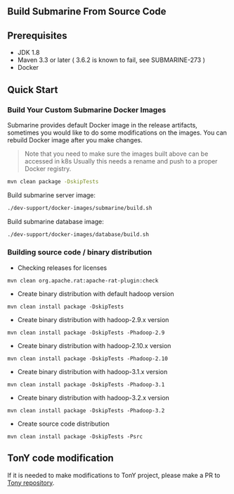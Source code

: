 <!--
   Licensed to the Apache Software Foundation (ASF) under one or more
   contributor license agreements.  See the NOTICE file distributed with
   this work for additional information regarding copyright ownership.
   The ASF licenses this file to You under the Apache License, Version 2.0
   (the "License"); you may not use this file except in compliance with
   the License.  You may obtain a copy of the License at
   http://www.apache.org/licenses/LICENSE-2.0
   Unless required by applicable law or agreed to in writing, software
   distributed under the License is distributed on an "AS IS" BASIS,
   WITHOUT WARRANTIES OR CONDITIONS OF ANY KIND, either express or implied.
   See the License for the specific language governing permissions and
   limitations under the License.
-->

## Build Submarine From Source Code

## Prerequisites

+ JDK 1.8
+ Maven 3.3 or later ( 3.6.2 is known to fail, see SUBMARINE-273 )
+ Docker

## Quick Start

### Build Your Custom Submarine Docker Images 

Submarine provides default Docker image in the release artifacts, sometimes you would like to do some modifications on the images. You can rebuild Docker image after you make changes. 

> Note that you need to make sure the images built above can be accessed in k8s
> Usually this needs a rename and push to a proper Docker registry.

```bash
mvn clean package -DskipTests
```

Build submarine server image:

```bash
./dev-support/docker-images/submarine/build.sh
```

Build submarine database image:

```bash
./dev-support/docker-images/database/build.sh
```

### Building source code / binary distribution

+ Checking releases for licenses

```
mvn clean org.apache.rat:apache-rat-plugin:check
```

+ Create binary distribution with default hadoop version

```
mvn clean install package -DskipTests
```

+ Create binary distribution with hadoop-2.9.x version

```
mvn clean install package -DskipTests -Phadoop-2.9
```

+ Create binary distribution with hadoop-2.10.x version

```
mvn clean install package -DskipTests -Phadoop-2.10
```

+ Create binary distribution with hadoop-3.1.x version

```
mvn clean install package -DskipTests -Phadoop-3.1
```

+ Create binary distribution with hadoop-3.2.x version

```
mvn clean install package -DskipTests -Phadoop-3.2
```

+ Create source code distribution

```
mvn clean install package -DskipTests -Psrc
```

## TonY code modification

If it is needed to make modifications to TonY project, please make a PR
to [Tony repository](https://github.com/linkedin/TonY).